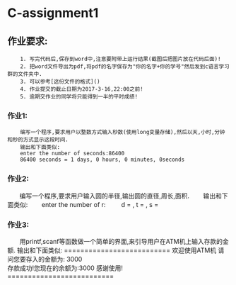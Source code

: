 # C-assignment1

## 作业要求:
        1. 写完代码后,保存到word中,注意要附带上运行结果(截图后把图片放在代码后面)!
        2. 把word文件导出为pdf,将pdf的名字保存为"你的名字+你的学号"然后发到c语言学习群的文件夹中.
        3. 可以参考[这份文件的格式]()
        4. 作业提交的截止日期为2017-3-16,22:00之前!
        5. 逾期交作业的同学将只能得到一半的平时成绩!

### 作业1:
        编写一个程序,要求用户以整数方式输入秒数(使用long变量存储),然后以天,小时,分钟和秒的方式显示这段时间.
        输出和下面类似:
        enter the number of seconds:86400        
        86400 seconds = 1 days, 0 hours, 0 minutes, 0seconds
        
### 作业2:
        编写一个程序,要求用户输入圆的半径,输出圆的直径,周长,面积.
        输出和下面类似:
        enter the number of r:        
        d = , t = , s = 

### 作业3:
        用printf,scanf等函数做一个简单的界面,来引导用户在ATM机上输入存款的金额.
        输出和下面类似:
        ==========================
        欢迎使用ATM机
        请问您要存入的金额为: 3000       
        存款成功!您现在的余额为:3000
        感谢使用!     
        ==========================
